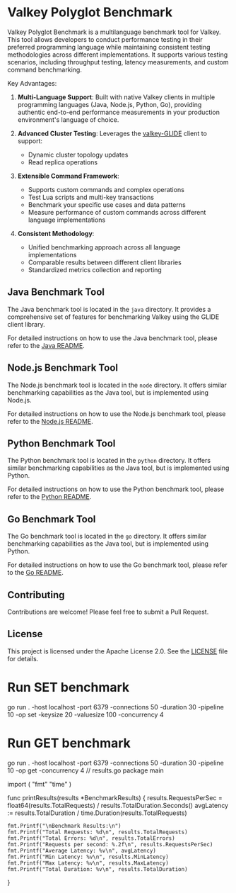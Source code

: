 # Valkey Polyglot Benchmark

Valkey Polyglot Benchmark is a multilanguage benchmark tool for Valkey. This tool allows developers to conduct performance testing in their preferred programming language while maintaining consistent testing methodologies across different implementations. It supports various testing scenarios, including throughput testing, latency measurements, and custom command benchmarking.

Key Advantages:

1. **Multi-Language Support**: Built with native Valkey clients in multiple programming languages (Java, Node.js, Python, Go), providing authentic end-to-end performance measurements in your production environment's language of choice.

2. **Advanced Cluster Testing**: Leverages the [valkey-GLIDE](https://github.com/valkey-io/valkey-glide) client to support:
   - Dynamic cluster topology updates
   - Read replica operations
  
3. **Extensible Command Framework**: 
   - Supports custom commands and complex operations
   - Test Lua scripts and multi-key transactions
   - Benchmark your specific use cases and data patterns
   - Measure performance of custom commands across different language implementations

4. **Consistent Methodology**: 
   - Unified benchmarking approach across all language implementations
   - Comparable results between different client libraries
   - Standardized metrics collection and reporting


## Java Benchmark Tool

The Java benchmark tool is located in the `java` directory. It provides a comprehensive set of features for benchmarking Valkey using the GLIDE client library.

For detailed instructions on how to use the Java benchmark tool, please refer to the [Java README](java/README.md).

## Node.js Benchmark Tool

The Node.js benchmark tool is located in the `node` directory. It offers similar benchmarking capabilities as the Java tool, but is implemented using Node.js.

For detailed instructions on how to use the Node.js benchmark tool, please refer to the [Node.js README](node/README.md).

## Python Benchmark Tool

The Python benchmark tool is located in the `python` directory. It offers similar benchmarking capabilities as the Java tool, but is implemented using Python.

For detailed instructions on how to use the Python benchmark tool, please refer to the [Python README](python/README.md).

## Go Benchmark Tool

The Go benchmark tool is located in the `go` directory. It offers similar benchmarking capabilities as the Java tool, but is implemented using Python.

For detailed instructions on how to use the Go benchmark tool, please refer to the [Go README](go/README.md).

## Contributing

Contributions are welcome! Please feel free to submit a Pull Request.

## License

This project is licensed under the Apache License 2.0. See the [LICENSE](LICENSE) file for details.
# Run SET benchmark
go run . -host localhost -port 6379 -connections 50 -duration 30 -pipeline 10 -op set -keysize 20 -valuesize 100 -concurrency 4

# Run GET benchmark
go run . -host localhost -port 6379 -connections 50 -duration 30 -pipeline 10 -op get -concurrency 4
// results.go
package main

import (
    "fmt"
    "time"
)

func printResults(results *BenchmarkResults) {
    results.RequestsPerSec = float64(results.TotalRequests) / results.TotalDuration.Seconds()
    avgLatency := results.TotalDuration / time.Duration(results.TotalRequests)
    
    fmt.Printf("\nBenchmark Results:\n")
    fmt.Printf("Total Requests: %d\n", results.TotalRequests)
    fmt.Printf("Total Errors: %d\n", results.TotalErrors)
    fmt.Printf("Requests per second: %.2f\n", results.RequestsPerSec)
    fmt.Printf("Average Latency: %v\n", avgLatency)
    fmt.Printf("Min Latency: %v\n", results.MinLatency)
    fmt.Printf("Max Latency: %v\n", results.MaxLatency)
    fmt.Printf("Total Duration: %v\n", results.TotalDuration)
}
